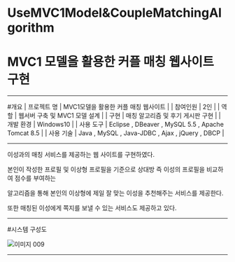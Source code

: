 # UseMVC1Model&CoupleMatchingAlgorithm
# MVC1 모델을 활용한 커플 매칭 웹사이트 구현

--------------------

#개요
| 프로젝트 명 | MVC1모델을 활용한 커플 매칭 웹사이트 |
| 참여인원 | 2인 |
| 역할 |  웹서버 구축 및 MVC1 모델 설계 |
| 구현 | 매칭 알고리즘 및 후기 게시판 구현 |
| 개발 환경 | Windows10 |
| 사용 도구 | Eclipse , DBeaver , MySQL 5.5 , Apache Tomcat 8.5 |
| 사용 기술 | Java , MySQL , Java-JDBC , Ajax , jQuery , DBCP |

--------------------

이성과의 매칭 서비스를 제공하는 웹 사이트를 구현하였다. 

본인이 작성한 프로필 및 이상형 프로필을 기준으로 상대방 즉 이성의 프로필을 비교하여 점수를 부여하는 

알고리즘을 통해 본인의 이상형에 제일 잘 맞는 이성을 추천해주는 서비스를 제공한다. 

또한 매칭된 이성에게 쪽지를 보낼 수 있는 서비스도 제공하고 있다.

-------------------------

#시스템 구성도

![이미지 009](https://user-images.githubusercontent.com/60869806/85408242-3ad9c800-b59f-11ea-82b0-c6d328ce6995.png)


-------------------------




